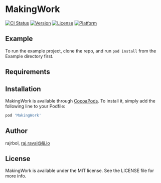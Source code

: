 # MakingWork

[![CI Status](https://img.shields.io/travis/rajrbol/MakingWork.svg?style=flat)](https://travis-ci.org/rajrbol/MakingWork)
[![Version](https://img.shields.io/cocoapods/v/MakingWork.svg?style=flat)](https://cocoapods.org/pods/MakingWork)
[![License](https://img.shields.io/cocoapods/l/MakingWork.svg?style=flat)](https://cocoapods.org/pods/MakingWork)
[![Platform](https://img.shields.io/cocoapods/p/MakingWork.svg?style=flat)](https://cocoapods.org/pods/MakingWork)

## Example

To run the example project, clone the repo, and run `pod install` from the Example directory first.

## Requirements

## Installation

MakingWork is available through [CocoaPods](https://cocoapods.org). To install
it, simply add the following line to your Podfile:

```ruby
pod 'MakingWork'
```

## Author

rajrbol, raj.raval@lji.io

## License

MakingWork is available under the MIT license. See the LICENSE file for more info.

